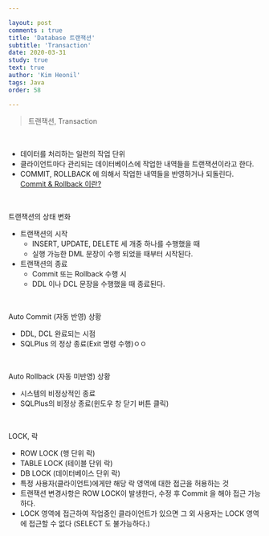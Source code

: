 ```yaml
---

layout: post
comments : true
title: 'Database 트랜잭션'
subtitle: 'Transaction'
date: 2020-03-31
study: true
text: true
author: 'Kim Heonil'
tags: Java
order: 58

---
```


> 트랜잭션, Transaction

<br>

- 데이터를 처리하는 일련의 작업 단위
- 클라이언트마다 관리되는 데이터베이스에 작업한 내역들을 트랜잭션이라고 한다.
- COMMIT, ROLLBACK 에 의해서 작업한 내역들을 반영하거나 되돌린다. [Commit & Rollback 이란?](https://iamheonil.github.io/study/sql_transaction/)

<br>

트랜잭션의 상태 변화

- 트랜잭션의 시작
  - INSERT, UPDATE, DELETE 세 개중 하나를 수행했을 때
  - 실행 가능한 DML 문장이 수행 되었을 때부터 시작된다.
- 트랜잭션의 종료
  - Commit 또는 Rollback 수행 시
  - DDL 이나 DCL 문장을 수행했을 때 종료된다.

<br>

Auto Commit (자동 반영) 상황

- DDL, DCL 완료되는 시점
- SQLPlus 의 정상 종료(Exit 명령 수행)ㅇㅇ

<br>

Auto Rollback (자동 미반영) 상황

- 시스템의 비정상적인 종료
- SQLPlus의 비정상 종료(윈도우 창 닫기 버튼 클릭)

<br>

LOCK, 락

- ROW LOCK (행 단위 락)
- TABLE LOCK (테이블 단위 락)
- DB LOCK (데이터베이스 단위 락)
- 특정 사용자(클라이언트)에게만 해당 락 영역에 대한 접근을 허용하는 것
- 트랜잭션 변경사항은 ROW LOCK이 발생한다, 수정 후 Commit 을 해야 접근 가능하다.
- LOCK 영역에 접근하여 작업중인 클라이언트가 있으면 그 외 사용자는 LOCK 영역에 접근할 수 없다 (SELECT 도 불가능하다.)

<br><br>